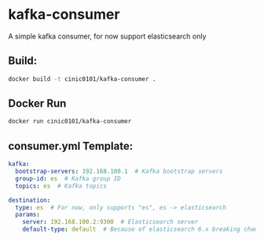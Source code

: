# kafka-consumer
A simple kafka consumer, for now support elasticsearch only

## Build:
```bash
docker build -t cinic0101/kafka-consumer .
```

## Docker Run
```bash
docker run cinic0101/kafka-consumer
```

## consumer.yml Template:
```YAML
kafka:
  bootstrap-servers: 192.168.100.1  # Kafka bootstrap servers
  group-id: es  # Kafka group ID
  topics: es  # Kafka topics

destination:
  type: es  # For now, only supports "es", es -> elasticsearch
  params:
    server: 192.168.100.2:9300  # Elasticsearch server
    default-type: default  # Because of elasticsearch 6.x breaking changes, only supports 1 type
```